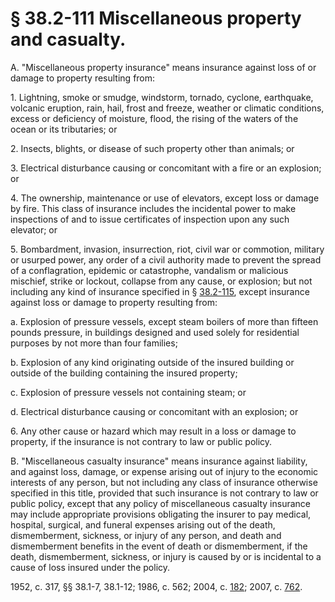 # § 38.2-111 Miscellaneous property and casualty.

<p>A. "Miscellaneous property insurance" means insurance against loss of or damage to property resulting from:</p><p>1. Lightning, smoke or smudge, windstorm, tornado, cyclone, earthquake, volcanic eruption, rain, hail, frost and freeze, weather or climatic conditions, excess or deficiency of moisture, flood, the rising of the waters of the ocean or its tributaries; or</p><p>2. Insects, blights, or disease of such property other than animals; or</p><p>3. Electrical disturbance causing or concomitant with a fire or an explosion; or</p><p>4. The ownership, maintenance or use of elevators, except loss or damage by fire. This class of insurance includes the incidental power to make inspections of and to issue certificates of inspection upon any such elevator; or</p><p>5. Bombardment, invasion, insurrection, riot, civil war or commotion, military or usurped power, any order of a civil authority made to prevent the spread of a conflagration, epidemic or catastrophe, vandalism or malicious mischief, strike or lockout, collapse from any cause, or explosion; but not including any kind of insurance specified in § <a href='http://law.lis.virginia.gov/vacode/38.2-115/'>38.2-115</a>, except insurance against loss or damage to property resulting from:</p><p>a. Explosion of pressure vessels, except steam boilers of more than fifteen pounds pressure, in buildings designed and used solely for residential purposes by not more than four families;</p><p>b. Explosion of any kind originating outside of the insured building or outside of the building containing the insured property;</p><p>c. Explosion of pressure vessels not containing steam; or</p><p>d. Electrical disturbance causing or concomitant with an explosion; or</p><p>6. Any other cause or hazard which may result in a loss or damage to property, if the insurance is not contrary to law or public policy.</p><p>B. "Miscellaneous casualty insurance" means insurance against liability, and against loss, damage, or expense arising out of injury to the economic interests of any person, but not including any class of insurance otherwise specified in this title, provided that such insurance is not contrary to law or public policy, except that any policy of miscellaneous casualty insurance may include appropriate provisions obligating the insurer to pay medical, hospital, surgical, and funeral expenses arising out of the death, dismemberment, sickness, or injury of any person, and death and dismemberment benefits in the event of death or dismemberment, if the death, dismemberment, sickness, or injury is caused by or is incidental to a cause of loss insured under the policy.</p><p>1952, c. 317, §§ 38.1-7, 38.1-12; 1986, c. 562; 2004, c. <a href='http://lis.virginia.gov/cgi-bin/legp604.exe?041+ful+CHAP0182'>182</a>; 2007, c. <a href='http://lis.virginia.gov/cgi-bin/legp604.exe?071+ful+CHAP0762'>762</a>.</p>